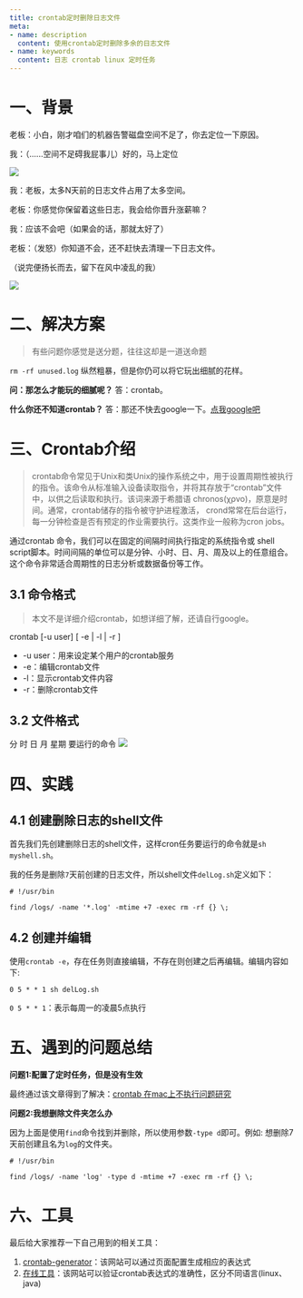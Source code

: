 ```yaml
---
title: crontab定时删除日志文件
meta:
- name: description 
  content: 使用crontab定时删除多余的日志文件
- name: keywords
  content: 日志 crontab linux 定时任务
---
```


# 一、背景
老板：小白，刚才咱们的机器告警磁盘空间不足了，你去定位一下原因。

我：（......空间不足碍我屁事儿）好的，马上定位


![](/img/time.jpg)

我：老板，太多N天前的日志文件占用了太多空间。

老板：你感觉你保留着这些日志，我会给你晋升涨薪嘛？

我：应该不会吧（如果会的话，那就太好了）

老板：（发怒）你知道不会，还不赶快去清理一下日志文件。

（说完便扬长而去，留下在风中凌乱的我）

![](/img/lingluan.png)

# 二、解决方案
> 有些问题你感觉是送分题，往往这却是一道送命题

`rm -rf unused.log` 纵然粗暴，但是你仍可以将它玩出细腻的花样。

**问：那怎么才能玩的细腻呢？** 
答：crontab。

**什么你还不知道crontab？**
答：那还不快去google一下。[点我google吧](https://linuxtools-rst.readthedocs.io/zh_CN/latest/tool/crontab.html)

# 三、Crontab介绍
> crontab命令常见于Unix和类Unix的操作系统之中，用于设置周期性被执行的指令。该命令从标准输入设备读取指令，并将其存放于“crontab”文件中，以供之后读取和执行。该词来源于希腊语 chronos(χρνο)，原意是时间。通常，crontab储存的指令被守护进程激活， crond常常在后台运行，每一分钟检查是否有预定的作业需要执行。这类作业一般称为cron jobs。

通过crontab 命令，我们可以在固定的间隔时间执行指定的系统指令或 shell script脚本。时间间隔的单位可以是分钟、小时、日、月、周及以上的任意组合。这个命令非常适合周期性的日志分析或数据备份等工作。

## 3.1 命令格式
> 本文不是详细介绍crontab，如想详细了解，还请自行google。

crontab [-u user] [ -e | -l | -r ]
- -u user：用来设定某个用户的crontab服务
- -e：编辑crontab文件
- -l：显示crontab文件内容
- -r：删除crontab文件

## 3.2 文件格式
分 时 日 月 星期 要运行的命令
![](https://user-gold-cdn.xitu.io/2020/3/10/170c2304df9faae3?w=728&h=276&f=png&s=49857)

# 四、实践

## 4.1 创建删除日志的shell文件
首先我们先创建删除日志的shell文件，这样cron任务要运行的命令就是`sh myshell.sh`。

我的任务是删除`7`天前创建的日志文件，所以shell文件`delLog.sh`定义如下：
```shell
# !/usr/bin

find /logs/ -name '*.log' -mtime +7 -exec rm -rf {} \;
```

## 4.2 创建并编辑
使用`crontab -e`，存在任务则直接编辑，不存在则创建之后再编辑。编辑内容如下:
```
0 5 * * 1 sh delLog.sh
```
`0 5 * * 1`：表示每周一的凌晨5点执行

# 五、遇到的问题总结

**问题1:配置了定时任务，但是没有生效** 

最终通过该文章得到了解决：[crontab 在mac上不执行问题研究](https://segmentfault.com/a/1190000017493725)

**问题2:我想删除文件夹怎么办**

因为上面是使用`find`命令找到并删除，所以使用参数`-type d`即可。例如: 想删除7天前创建且名为`log`的文件夹。
```shell
# !/usr/bin

find /logs/ -name 'log' -type d -mtime +7 -exec rm -rf {} \;
```

# 六、工具
最后给大家推荐一下自己用到的相关工具：
1. [crontab-generator](https://crontab-generator.org/)：该网站可以通过页面配置生成相应的表达式
2. [在线工具](https://tool.lu/crontab/)：该网站可以验证crontab表达式的准确性，区分不同语言(linux、java)

